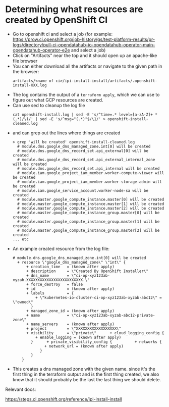 

# Determining what resources are created by OpenShift CI

- Go to openshift ci and select a job (for example: https://prow.ci.openshift.org/job-history/gs/test-platform-results/pr-logs/directory/pull-ci-opendatahub-io-opendatahub-operator-main-opendatahub-operator-e2e and select a job)
- Click on "Artifacts" near the top and it should open up an apache-like file browser
- You can either download all the artifacts or navigate to the given path in the browser:
  ```
  artifacts/<name of ci>/ipi-install-install/artifacts/.openshift-install-XXX.log
  ```
- The log contains the output of a `terraform apply`, which we can use to figure out what GCP resources are created.
- Can use sed to cleanup the log file
  ```
  cat openshift-install.log | sed -E 's/^time=.* level=[a-zA-Z]+ *(.*)/\1/' | sed -E 's/^msg="(.*)"$/\1/' > openshift-install-cleaned.log
  ```
- and can grep out the lines where things are created
  ```
  > grep 'will be created' openshift-install-cleaned.log
    # module.dns.google_dns_managed_zone.int[0] will be created
    # module.dns.google_dns_record_set.api_external[0] will be created
    # module.dns.google_dns_record_set.api_external_internal_zone will be created
    # module.dns.google_dns_record_set.api_internal will be created
    # module.iam.google_project_iam_member.worker-compute-viewer will be created
    # module.iam.google_project_iam_member.worker-storage-admin will be created
    # module.iam.google_service_account.worker-node-sa will be created
    # module.master.google_compute_instance.master[0] will be created
    # module.master.google_compute_instance.master[1] will be created
    # module.master.google_compute_instance.master[2] will be created
    # module.master.google_compute_instance_group.master[0] will be created
    # module.master.google_compute_instance_group.master[1] will be created
    # module.master.google_compute_instance_group.master[2] will be created
  ... etc
  ```
- An example created resource from the log file:
  ```
  # module.dns.google_dns_managed_zone.int[0] will be created
    + resource \"google_dns_managed_zone\" \"int\" {
        + creation_time   = (known after apply)
        + description     = \"Created By OpenShift Installer\"
        + dns_name        = \"ci-op-xyz123ab-xyzab.XXXXXXXXXXXXXXXXXXXXXXXXX.\"
        + force_destroy   = false
        + id              = (known after apply)
        + labels          = {
            + \"kubernetes-io-cluster-ci-op-xyz123ab-xyzab-abc12\" = \"owned\"
          }
        + managed_zone_id = (known after apply)
        + name            = \"ci-op-xyz123ab-xyzab-abc12-private-zone\"
        + name_servers    = (known after apply)
        + project         = \"XXXXXXXXXXXXXXXXXX\"
        + visibility      = \"private\"      + cloud_logging_config {
            + enable_logging = (known after apply)
          }      + private_visibility_config {          + networks {
                + network_url = (known after apply)
              }
          }
      } 
  ```
- This creates a dns managed zone with the given name. since it's the first thing in the terraform output and is the first thing created, we also know that it should probably be the last the last thing we should delete.


Relevant docs:

https://steps.ci.openshift.org/reference/ipi-install-install

